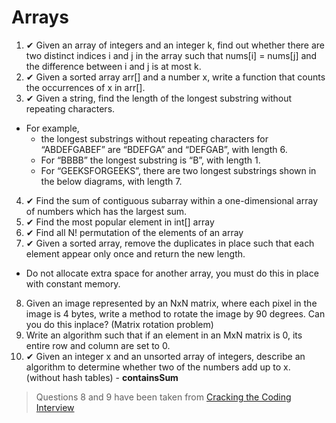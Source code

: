 # Arrays
1. ✔ Given an array of integers and an integer k, find out whether there are two distinct indices i and j in the array such that nums[i] = nums[j] and the difference between i and j is at most k.
2. ✔ Given a sorted array arr[] and a number x, write a function that counts the occurrences of x in arr[].
3. ✔ Given a string, find the length of the longest substring without repeating characters.
  * For example,
    * the longest substrings without repeating characters for “ABDEFGABEF” are “BDEFGA” and “DEFGAB”, with length 6.
    * For “BBBB” the longest substring is “B”, with length 1.
    * For “GEEKSFORGEEKS”, there are two longest substrings shown in the below diagrams, with length 7.
4. ✔ Find the sum of contiguous subarray within a one-dimensional array of numbers which has the largest sum.
5. ✔ Find the most popular element in int[] array
6. ✔ Find all N! permutation of the elements of an array
7. ✔ Given a sorted array, remove the duplicates in place such that each element appear only once and return the new length.
  * Do not allocate extra space for another array, you must do this in place with constant memory.
8. Given an image represented by an NxN matrix, where each pixel in the image is 4 bytes, write a method to rotate the image by 90 degrees. Can you do this inplace? (Matrix rotation problem)
9. Write an algorithm such that if an element in an MxN matrix is 0, its entire row and column are set to 0.
10. ✔ Given an integer x and an unsorted array of integers, describe an algorithm to determine whether two of the numbers add up to x.  (without hash tables) - **containsSum**

> Questions 8 and 9 have been taken from [Cracking the Coding Interview](http://www.amazon.com/Cracking-Coding-Interview-6th-Edition/dp/0984782850)
